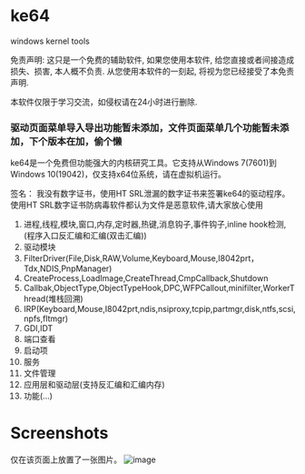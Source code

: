 # ke64
windows kernel tools

免责声明:
这只是一个免费的辅助软件, 如果您使用本软件, 给您直接或者间接造成损失、损害, 本人概不负责. 从您使用本软件的一刻起, 将视为您已经接受了本免责声明.

本软件仅限于学习交流，如侵权请在24小时进行删除.

### 驱动页面菜单导入导出功能暂未添加，文件页面菜单几个功能暂未添加，下个版本在加，偷个懒



ke64是一个免费但功能强大的内核研究工具。它支持从Windows 7(7601)到Windows 10(19042)，仅支持x64位系统，请在虚拟机运行。

签名：
我没有数字证书，使用HT SRL泄漏的数字证书来签署ke64的驱动程序。使用HT SRL数字证书防病毒软件都认为文件是恶意软件,请大家放心使用

1. 进程,线程,模块,窗口,内存,定时器,热键,消息钩子,事件钩子,inline hook检测,(程序入口反汇编和汇编(双击汇编))
2. 驱动模块
3. FilterDriver(File,Disk,RAW,Volume,Keyboard,Mouse,I8042prt，Tdx,NDIS,PnpManager)
4. CreateProcess,LoadImage,CreateThread,CmpCallback,Shutdown
5. Callbak,ObjectType,ObjectTypeHook,DPC,WFPCallout,minifilter,WorkerThread(堆栈回溯)
6. IRP(Keyboard,Mouse,I8042prt,ndis,nsiproxy,tcpip,partmgr,disk,ntfs,scsi,npfs,fltmgr)
7. GDI,IDT
8. 端口查看
9. 启动项
10. 服务
11. 文件管理
12. 应用层和驱动层(支持反汇编和汇编内存)
13. 功能(...)

# Screenshots
仅在该页面上放置了一张图片。
![image](https://github.com/alinml/ke64/blob/main/screenshots/2.jpg)
